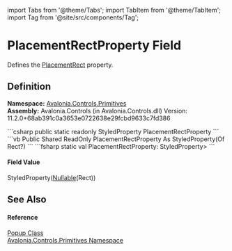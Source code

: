 import Tabs from '@theme/Tabs'; 
import TabItem from '@theme/TabItem'; 
import Tag from '@site/src/components/Tag'; 

# PlacementRectProperty Field


Defines the <a href="P_Avalonia_Controls_Primitives_Popup_PlacementRect">PlacementRect</a> property.



## Definition
**Namespace:** <a href="N_Avalonia_Controls_Primitives">Avalonia.Controls.Primitives</a>  
**Assembly:** Avalonia.Controls (in Avalonia.Controls.dll) Version: 11.2.0+68ab391c0a3653e0722638e29fcbd9633c7fd386

<Tabs groupId="api-code-preview">
<TabItem value="csharp" label="C#">
```csharp
public static readonly StyledProperty<Rect?> PlacementRectProperty
```
</TabItem>
<TabItem value="vb" label="VB">
```vb
Public Shared ReadOnly PlacementRectProperty As StyledProperty(Of Rect?)
```
</TabItem>
<TabItem value="fsharp" label="F#">
```fsharp
static val PlacementRectProperty: StyledProperty<Nullable<Rect>>
```
</TabItem>
</Tabs>



#### Field Value
StyledProperty(<a href="https://learn.microsoft.com/dotnet/api/system.nullable-1" target="_blank" rel="noopener noreferrer">Nullable</a>(Rect))

## See Also


#### Reference
<a href="T_Avalonia_Controls_Primitives_Popup">Popup Class</a>  
<a href="N_Avalonia_Controls_Primitives">Avalonia.Controls.Primitives Namespace</a>  
